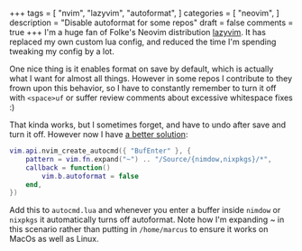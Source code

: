 +++
tags = [
    "nvim",
    "lazyvim",
    "autoformat",
]
categories = [
    "neovim",
]
description = "Disable autoformat for some repos"
draft = false 
comments = true
+++
I'm a huge fan of Folke's Neovim distribution [lazyvim](https://www.lazyvim.org/). It has replaced my own custom lua config, and reduced the time I'm spending tweaking my config by a lot. 

One nice thing is it enables format on save by default, which is actually what I want for almost all things. However in some repos I contribute to they frown upon this behavior, so I have to constantly remember to turn it off with `<space>uf` or suffer review comments about excessive whitespace fixes :)

That kinda works, but I sometimes forget, and have to undo after save and turn it off. However now I have [a better solution](https://github.com/marcusramberg/nix-config/commit/ca25bedf9a2d5516fd8131f1c99467538f7a7ffa):

```lua 
vim.api.nvim_create_autocmd({ "BufEnter" }, {
	pattern = vim.fn.expand("~") .. "/Source/{nimdow,nixpkgs}/*",
	callback = function()
		vim.b.autoformat = false
	end,
})
```
Add this to `autocmd.lua` and whenever you enter a buffer inside `nimdow` or `nixpkgs` it automatically turns off autoformat. Note how I'm expanding ~ in this scenario rather than putting in `/home/marcus` to ensure it works on MacOs as well as Linux.
